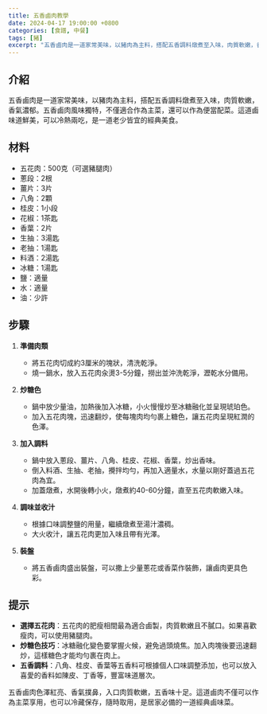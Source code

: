 ```yaml
---
title: 五香鹵肉教學
date: 2024-04-17 19:00:00 +0800
categories: [食譜, 中餐]
tags: [豬] 
excerpt: "五香鹵肉是一道家常美味，以豬肉為主料，搭配五香調料燉煮至入味，肉質軟嫩，香氣濃郁。五香鹵肉風味獨特，不僅適合作為主菜，還可以作為便當配菜。這道鹵味道鮮美，可以冷熱兩吃，是一道老少皆宜的經典美食"
---
```


## 介紹
五香鹵肉是一道家常美味，以豬肉為主料，搭配五香調料燉煮至入味，肉質軟嫩，香氣濃郁。五香鹵肉風味獨特，不僅適合作為主菜，還可以作為便當配菜。這道鹵味道鮮美，可以冷熱兩吃，是一道老少皆宜的經典美食。

## 材料
- 五花肉：500克（可選豬腿肉）
- 蔥段：2根
- 薑片：3片
- 八角：2顆
- 桂皮：1小段
- 花椒：1茶匙
- 香葉：2片
- 生抽：3湯匙
- 老抽：1湯匙
- 料酒：2湯匙
- 冰糖：1湯匙
- 鹽：適量
- 水：適量
- 油：少許

## 步驟

1. **準備肉類**  
   - 將五花肉切成約3厘米的塊狀，清洗乾淨。
   - 燒一鍋水，放入五花肉汆燙3-5分鐘，撈出並沖洗乾淨，瀝乾水分備用。

2. **炒糖色**  
   - 鍋中放少量油，加熱後加入冰糖，小火慢慢炒至冰糖融化並呈現琥珀色。
   - 加入五花肉塊，迅速翻炒，使每塊肉均勻裹上糖色，讓五花肉呈現紅潤的色澤。

3. **加入調料**  
   - 鍋中放入蔥段、薑片、八角、桂皮、花椒、香葉，炒出香味。
   - 倒入料酒、生抽、老抽，攪拌均勻，再加入適量水，水量以剛好蓋過五花肉為宜。
   - 加蓋燉煮，水開後轉小火，燉煮約40-60分鐘，直至五花肉軟嫩入味。

4. **調味並收汁**  
   - 根據口味調整鹽的用量，繼續燉煮至湯汁濃稠。
   - 大火收汁，讓五花肉更加入味且帶有光澤。

5. **裝盤**  
   - 將五香鹵肉盛出裝盤，可以撒上少量蔥花或香菜作裝飾，讓鹵肉更具色彩。

## 提示
- **選擇五花肉**：五花肉的肥瘦相間最為適合鹵製，肉質軟嫩且不膩口。如果喜歡瘦肉，可以使用豬腿肉。
- **炒糖色技巧**：冰糖融化變色要掌握火候，避免過頭燒焦。加入肉塊後要迅速翻炒，這樣糖色才能均勻裹在肉上。
- **五香調料**：八角、桂皮、香葉等五香料可根據個人口味調整添加，也可以放入喜愛的香料如陳皮、丁香等，豐富味道層次。

五香鹵肉色澤紅亮、香氣撲鼻，入口肉質軟嫩，五香味十足。這道鹵肉不僅可以作為主菜享用，也可以冷藏保存，隨時取用，是居家必備的一道經典鹵味菜。
